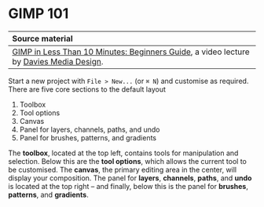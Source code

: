 # GIMP 101

| Source material |
| :--- |
| [GIMP in Less Than 10 Minutes: Beginners Guide](https://www.youtube.com/watch?v=_L_MMU22bAw), a video lecture by [Davies Media Design](https://www.youtube.com/@DaviesMediaDesign). |

<!--For reference:-->
<!--⌘ Command (or Cmd)-->
<!--⇧ Shift-->
<!--⌥ Option (or Alt)-->
<!--⌃ Control (or Ctrl)-->

Start a new project with `File > New...` (or `⌘ N`) and customise as required. There are five core sections to the default layout

1. Toolbox
1. Tool options
1. Canvas
1. Panel for layers, channels, paths, and undo
1. Panel for brushes, patterns, and gradients

The **toolbox**, located at the top left, contains tools for manipulation and selection. Below this are the **tool options**, which allows the current tool to be customised. The **canvas**, the primary editing area in the center, will display your composition. The panel for **layers**, **channels**, **paths**, and **undo** is located at the top right – and finally, below this is the panel for **brushes**, **patterns**, and **gradients**.
